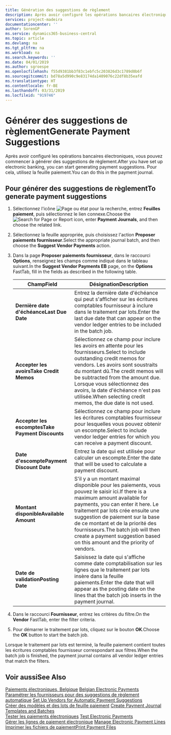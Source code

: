 ```yaml
---
title: Génération des suggestions de règlement
description: Après avoir configuré les opérations bancaires électroniques, vous pouvez commencer à générer des suggestions de règlement. Pour cela, utilisez la feuille paiement.
services: project-madeira
documentationcenter: ''
author: SorenGP
ms.service: dynamics365-business-central
ms.topic: article
ms.devlang: na
ms.tgt_pltfrm: na
ms.workload: na
ms.search.keywords: ''
ms.date: 04/01/2019
ms.author: sgroespe
ms.openlocfilehash: f55d9381bb3f83c1ebfc5c203826d3c1789d0b6f
ms.sourcegitcommit: bd78a5d990c9e83174da1409076c22df8b35eafd
ms.translationtype: HT
ms.contentlocale: fr-BE
ms.lasthandoff: 03/31/2019
ms.locfileid: "919746"
---
```

# <a name="generate-payment-suggestions"></a><span data-ttu-id="706ce-104">Générer des suggestions de règlement</span><span class="sxs-lookup"><span data-stu-id="706ce-104">Generate Payment Suggestions</span></span>
<span data-ttu-id="706ce-105">Après avoir configuré les opérations bancaires électroniques, vous pouvez commencer à générer des suggestions de règlement.</span><span class="sxs-lookup"><span data-stu-id="706ce-105">After you have set up electronic banking, you can start generating payment suggestions.</span></span> <span data-ttu-id="706ce-106">Pour cela, utilisez la feuille paiement.</span><span class="sxs-lookup"><span data-stu-id="706ce-106">You can do this in the payment journal.</span></span>  

## <a name="to-generate-payment-suggestions"></a><span data-ttu-id="706ce-107">Pour générer des suggestions de règlement</span><span class="sxs-lookup"><span data-stu-id="706ce-107">To generate payment suggestions</span></span>  

1.  <span data-ttu-id="706ce-108">Sélectionnez l'icône ![Page ou état pour la recherche](../../media/ui-search/search_small.png "Page ou état pour la recherche"), entrez **Feuilles paiement**, puis sélectionnez le lien connexe.</span><span class="sxs-lookup"><span data-stu-id="706ce-108">Choose the ![Search for Page or Report](../../media/ui-search/search_small.png "Search for Page or Report icon") icon, enter **Payment Journals**, and then choose the related link.</span></span>  
2.  <span data-ttu-id="706ce-109">Sélectionnez la feuille appropriée, puis choisissez l'action **Proposer paiements fournisseur**.</span><span class="sxs-lookup"><span data-stu-id="706ce-109">Select the appropriate journal batch, and then choose the **Suggest Vendor Payments** action.</span></span>  
3.  <span data-ttu-id="706ce-110">Dans la page **Proposer paiements fournisseur**, dans le raccourci **Options**, renseignez les champs comme indiqué dans le tableau suivant.</span><span class="sxs-lookup"><span data-stu-id="706ce-110">In the **Suggest Vendor Payments EB**  page, on the **Options** FastTab, fill in the fields as described in the following table.</span></span>  

    |<span data-ttu-id="706ce-111">Champ</span><span class="sxs-lookup"><span data-stu-id="706ce-111">Field</span></span>|<span data-ttu-id="706ce-112">Désignation</span><span class="sxs-lookup"><span data-stu-id="706ce-112">Description</span></span>|  
    |---------------------------------|---------------------------------------|  
    |<span data-ttu-id="706ce-113">**Dernière date d'échéance**</span><span class="sxs-lookup"><span data-stu-id="706ce-113">**Last Due Date**</span></span>|<span data-ttu-id="706ce-114">Entrez la dernière date d'échéance qui peut s'afficher sur les écritures comptables fournisseur à inclure dans le traitement par lots.</span><span class="sxs-lookup"><span data-stu-id="706ce-114">Enter the last due date that can appear on the vendor ledger entries to be included in the batch job.</span></span>|  
    |<span data-ttu-id="706ce-115">**Accepter les avoirs**</span><span class="sxs-lookup"><span data-stu-id="706ce-115">**Take Credit Memos**</span></span>|<span data-ttu-id="706ce-116">Sélectionnez ce champ pour inclure les avoirs en attente pour les fournisseurs.</span><span class="sxs-lookup"><span data-stu-id="706ce-116">Select to include outstanding credit memos for vendors.</span></span> <span data-ttu-id="706ce-117">Les avoirs sont soustraits du montant dû.</span><span class="sxs-lookup"><span data-stu-id="706ce-117">The credit memos will be subtracted from the amount due.</span></span> <span data-ttu-id="706ce-118">Lorsque vous sélectionnez des avoirs, la date d'échéance n'est pas utilisée.</span><span class="sxs-lookup"><span data-stu-id="706ce-118">When selecting credit memos, the due date is not used.</span></span>|  
    |<span data-ttu-id="706ce-119">**Accepter les escomptes**</span><span class="sxs-lookup"><span data-stu-id="706ce-119">**Take Payment Discounts**</span></span>|<span data-ttu-id="706ce-120">Sélectionnez ce champ pour inclure les écritures comptables fournisseur pour lesquelles vous pouvez obtenir un escompte.</span><span class="sxs-lookup"><span data-stu-id="706ce-120">Select to include vendor ledger entries for which you can receive a payment discount.</span></span>|  
    |<span data-ttu-id="706ce-121">**Date d'escompte**</span><span class="sxs-lookup"><span data-stu-id="706ce-121">**Payment Discount Date**</span></span>|<span data-ttu-id="706ce-122">Entrez la date qui est utilisée pour calculer un escompte.</span><span class="sxs-lookup"><span data-stu-id="706ce-122">Enter the date that will be used to calculate a payment discount.</span></span>|  
    |<span data-ttu-id="706ce-123">**Montant disponible**</span><span class="sxs-lookup"><span data-stu-id="706ce-123">**Available Amount**</span></span>|<span data-ttu-id="706ce-124">S'il y a un montant maximal disponible pour les paiements, vous pouvez le saisir ici.</span><span class="sxs-lookup"><span data-stu-id="706ce-124">If there is a maximum amount available for payments, you can enter it here.</span></span> <span data-ttu-id="706ce-125">Le traitement par lots crée ensuite une suggestion de paiement sur la base de ce montant et de la priorité des fournisseurs.</span><span class="sxs-lookup"><span data-stu-id="706ce-125">The batch job will then create a payment suggestion based on this amount and the priority of vendors.</span></span>|  
    |<span data-ttu-id="706ce-126">**Date de validation**</span><span class="sxs-lookup"><span data-stu-id="706ce-126">**Posting Date**</span></span>|<span data-ttu-id="706ce-127">Saisissez la date qui s'affiche comme date comptabilisation sur les lignes que le traitement par lots insère dans la feuille paiements.</span><span class="sxs-lookup"><span data-stu-id="706ce-127">Enter the date that will appear as the posting date on the lines that the batch job inserts in the payment journal.</span></span>|  

4.  <span data-ttu-id="706ce-128">Dans le raccourci **Fournisseur**, entrez les critères du filtre.</span><span class="sxs-lookup"><span data-stu-id="706ce-128">On the **Vendor** FastTab, enter the filter criteria.</span></span>  
5.  <span data-ttu-id="706ce-129">Pour démarrer le traitement par lots, cliquez sur le bouton **OK**.</span><span class="sxs-lookup"><span data-stu-id="706ce-129">Choose the **OK** button to start the batch job.</span></span>  

<span data-ttu-id="706ce-130">Lorsque le traitement par lots est terminé, la feuille paiement contient toutes les écritures comptables fournisseur correspondant aux filtres.</span><span class="sxs-lookup"><span data-stu-id="706ce-130">When the batch job is finished, the payment journal contains all vendor ledger entries that match the filters.</span></span>  

## <a name="see-also"></a><span data-ttu-id="706ce-131">Voir aussi</span><span class="sxs-lookup"><span data-stu-id="706ce-131">See Also</span></span>  
 <span data-ttu-id="706ce-132">[Paiements électroniques, Belgique](belgian-electronic-payments.md) </span><span class="sxs-lookup"><span data-stu-id="706ce-132">[Belgian Electronic Payments](belgian-electronic-payments.md) </span></span>  
 <span data-ttu-id="706ce-133">[Paramétrer les fournisseurs pour des suggestions de règlement automatique](how-to-set-up-vendors-for-automatic-payment-suggestions.md) </span><span class="sxs-lookup"><span data-stu-id="706ce-133">[Set Up Vendors for Automatic Payment Suggestions](how-to-set-up-vendors-for-automatic-payment-suggestions.md) </span></span>  
 <span data-ttu-id="706ce-134">[Créer des modèles et des lots de feuille paiement](how-to-create-payment-journal-templates-and-batches.md) </span><span class="sxs-lookup"><span data-stu-id="706ce-134">[Create Payment Journal Templates and Batches](how-to-create-payment-journal-templates-and-batches.md) </span></span>  
 <span data-ttu-id="706ce-135">[Tester les paiements électroniques](how-to-test-electronic-payments.md) </span><span class="sxs-lookup"><span data-stu-id="706ce-135">[Test Electronic Payments](how-to-test-electronic-payments.md) </span></span>  
 <span data-ttu-id="706ce-136">[Gérer les lignes de paiement électronique](how-to-manage-electronic-payment-lines.md) </span><span class="sxs-lookup"><span data-stu-id="706ce-136">[Manage Electronic Payment Lines](how-to-manage-electronic-payment-lines.md) </span></span>  
 [<span data-ttu-id="706ce-137">Imprimer les fichiers de paiement</span><span class="sxs-lookup"><span data-stu-id="706ce-137">Print Payment Files</span></span>](how-to-print-payment-files.md)
